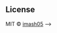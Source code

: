 <!-- # react-navs

> React-Navs: A library for creating customized and integrated navigation bars in React 

[![NPM](https://img.shields.io/npm/v/react-navs.svg)](https://www.npmjs.com/package/react-navs) [![JavaScript Style Guide](https://img.shields.io/badge/code_style-standard-brightgreen.svg)](https://standardjs.com)

## Install

```bash
npm install --save react-navs
```

## Usage

<!-- ```jsx
import React, { Component } from 'react'

import MyComponent from 'react-navs'
import 'react-navs/dist/index.css'

class Example extends Component {
  render() {
    return <MyComponent />
  }
}
``` -->

## License

MIT © [imash05](https://github.com/imash05)
 -->

